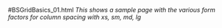 #BSGridBasics_01.html
*This shows a sample page with the various form factors for column spacing with xs, sm, md, lg*
